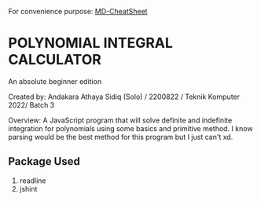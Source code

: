 For convenience purpose: [MD-CheatSheet](https://www.markdownguide.org/cheat-sheet/)

# **POLYNOMIAL INTEGRAL CALCULATOR** 	
An absolute beginner edition

Created by: Andakara Athaya Sidiq (Solo) / 2200822 / Teknik Komputer 2022/ Batch 3

Overview: A JavaScript program that will solve definite and indefinite integration for polynomials using some basics and primitive method. I know parsing would be the best method for this program but I just can't xd.

## Package Used
1. readline
2. jshint


